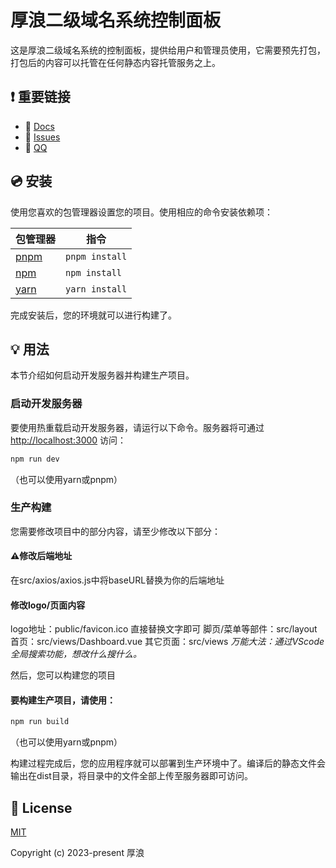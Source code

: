 # 厚浪二级域名系统控制面板

这是厚浪二级域名系统的控制面板，提供给用户和管理员使用，它需要预先打包，打包后的内容可以托管在任何静态内容托管服务之上。


## ❗️ 重要链接

- 📄 [Docs](https://hlyun.org/article/houlangs/hl4-install)
- 🚨 [Issues](https://github.com/houlangs/Newlangs4/issues)
- 💬 [QQ](https://github.com/houlangs/Newlangs4/issues)

## 💿 安装

使用您喜欢的包管理器设置您的项目。使用相应的命令安装依赖项：

| 包管理器                                                      | 指令           |
|---------------------------------------------------------------|----------------|
| [pnpm](https://pnpm.io/installation)                          | `pnpm install` |
| [npm](https://docs.npmjs.com/cli/v7/commands/npm-install)     | `npm install`  |
| [yarn](https://yarnpkg.com/getting-started)                   | `yarn install` |

完成安装后，您的环境就可以进行构建了。

## 💡 用法

本节介绍如何启动开发服务器并构建生产项目。

### 启动开发服务器

要使用热重载启动开发服务器，请运行以下命令。服务器将可通过 [http://localhost:3000](http://localhost:3000) 访问：

```bash
npm run dev
```

（也可以使用yarn或pnpm）


### 生产构建
您需要修改项目中的部分内容，请至少修改以下部分：

#### ⚠️修改后端地址
在src/axios/axios.js中将baseURL替换为你的后端地址
#### 修改logo/页面内容
logo地址：public/favicon.ico 直接替换文字即可
脚页/菜单等部件：src/layout
首页：src/views/Dashboard.vue
其它页面：src/views
*万能大法：通过VScode全局搜索功能，想改什么搜什么。*

然后，您可以构建您的项目


#### 要构建生产项目，请使用：

```bash
npm run build
```

（也可以使用yarn或pnpm）

构建过程完成后，您的应用程序就可以部署到生产环境中了。编译后的静态文件会输出在dist目录，将目录中的文件全部上传至服务器即可访问。

## 📑 License
[MIT](http://opensource.org/licenses/MIT)

Copyright (c) 2023-present 厚浪
